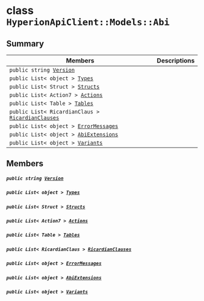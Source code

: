 # class `HyperionApiClient::Models::Abi` 

## Summary

 Members                                | Descriptions                                
----------------------------------------|---------------------------------------------
`public string `[`Version`](#class_hyperion_api_client_1_1_models_1_1_abi_1a8ca1a1a001dc102637530f1a11a83224) | 
`public List< object > `[`Types`](#class_hyperion_api_client_1_1_models_1_1_abi_1ab03c25471ef4f9f6d09f28a686f16b89) | 
`public List< Struct > `[`Structs`](#class_hyperion_api_client_1_1_models_1_1_abi_1a05feb4c42b4af7323633bc7e0d7bc1cd) | 
`public List< Action7 > `[`Actions`](#class_hyperion_api_client_1_1_models_1_1_abi_1adb05bf8a8c1a31ff9303c31ffd0b5941) | 
`public List< Table > `[`Tables`](#class_hyperion_api_client_1_1_models_1_1_abi_1a350bee7968d0dd042f617ccb05d5409b) | 
`public List< RicardianClaus > `[`RicardianClauses`](#class_hyperion_api_client_1_1_models_1_1_abi_1ad9f090e9554259bd59c534d4d936fe97) | 
`public List< object > `[`ErrorMessages`](#class_hyperion_api_client_1_1_models_1_1_abi_1a82d23d40a10649cf1a7b2d25e30f45f6) | 
`public List< object > `[`AbiExtensions`](#class_hyperion_api_client_1_1_models_1_1_abi_1a092b6c2f824b5a1f3af81b553890669b) | 
`public List< object > `[`Variants`](#class_hyperion_api_client_1_1_models_1_1_abi_1a1a962d427a903285425e064f89879147) | 

## Members

##### `public string `[`Version`](#class_hyperion_api_client_1_1_models_1_1_abi_1a8ca1a1a001dc102637530f1a11a83224) 

##### `public List< object > `[`Types`](#class_hyperion_api_client_1_1_models_1_1_abi_1ab03c25471ef4f9f6d09f28a686f16b89) 

##### `public List< Struct > `[`Structs`](#class_hyperion_api_client_1_1_models_1_1_abi_1a05feb4c42b4af7323633bc7e0d7bc1cd) 

##### `public List< Action7 > `[`Actions`](#class_hyperion_api_client_1_1_models_1_1_abi_1adb05bf8a8c1a31ff9303c31ffd0b5941) 

##### `public List< Table > `[`Tables`](#class_hyperion_api_client_1_1_models_1_1_abi_1a350bee7968d0dd042f617ccb05d5409b) 

##### `public List< RicardianClaus > `[`RicardianClauses`](#class_hyperion_api_client_1_1_models_1_1_abi_1ad9f090e9554259bd59c534d4d936fe97) 

##### `public List< object > `[`ErrorMessages`](#class_hyperion_api_client_1_1_models_1_1_abi_1a82d23d40a10649cf1a7b2d25e30f45f6) 

##### `public List< object > `[`AbiExtensions`](#class_hyperion_api_client_1_1_models_1_1_abi_1a092b6c2f824b5a1f3af81b553890669b) 

##### `public List< object > `[`Variants`](#class_hyperion_api_client_1_1_models_1_1_abi_1a1a962d427a903285425e064f89879147) 

